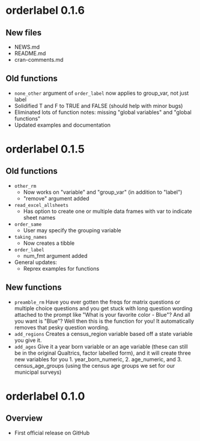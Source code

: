 # orderlabel 0.1.6

## New files
* NEWS.md
* README.md
* cran-comments.md

## Old functions
* `none_other` argument  of `order_label` now applies to group_var, not just label
* Solidified T and F to TRUE and FALSE (should help with minor bugs)
* Eliminated lots of function notes: missing "global variables" and "global functions"
* Updated examples and documentation


# orderlabel 0.1.5

## Old functions
* `other_rm` 
    - Now works on "variable" and "group_var" (in addition to "label")
    - "remove" argument added
* `read_excel_allsheets` 
    - Has option to create one or multiple data frames with var to indicate sheet names
* `order_same`
    - User may specify the grouping variable
* `taking_names`
    - Now creates a tibble
* `order_label`
    - num_fmt argument added
* General updates:
    - Reprex examples for functions
    
## New functions
- `preamble_rm` Have you ever gotten the freqs for matrix questions or multiple choice questions and you get stuck with long question wording attached to the prompt like "What is your favorite color - Blue"? And all you want is "Blue"? Well then this is the function for you! It automatically removes that pesky question wording.
- `add_regions` Creates a census_region variable based off a state variable you give it.
- `add_ages` Give it a year born variable or an age variable (these can still be in the original Qualtrics, factor labelled form), and it will create three new variables for you 1. year_born_numeric, 2. age_numeric, and 3. census_age_groups (using the census age groups we set for our municipal surveys)


# orderlabel 0.1.0

## Overview
* First official release on GitHub
